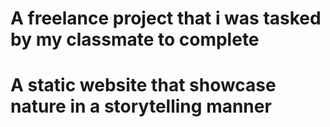 # A freelance project that i was tasked by my classmate to complete
# A static website that showcase nature in a storytelling manner
